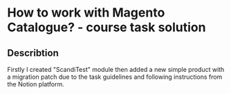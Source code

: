 # How to work with Magento Catalogue? - course task solution

## Describtion

Firstly I created "ScandiTest" module then added a new simple product with a 
migration patch due to the task guidelines and following instructions from the Notion platform.
